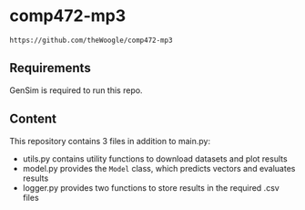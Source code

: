 # comp472-mp3
`https://github.com/theWoogle/comp472-mp3`
## Requirements
GenSim is required to run this repo.

## Content
This repository contains 3 files in addition to main.py:
* utils.py contains utility functions to download datasets and plot results
* model.py provides the `Model` class, which predicts vectors and evaluates results
* logger.py provides two functions to store results in the required .csv files